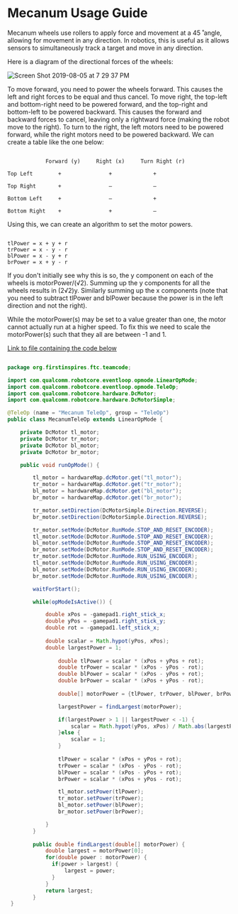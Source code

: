 # Mecanum Usage Guide

Mecanum wheels use rollers to apply force and movement at a 45 ̊ angle, allowing for movement in any direction. In robotics, this is useful as it allows sensors to simultaneously track a target and move in any direction.

Here is a diagram of the directional forces of the wheels:

![Screen Shot 2019-08-05 at 7 29 37 PM](https://user-images.githubusercontent.com/43021436/62506989-9187b900-b7b7-11e9-8a4d-52d96275aae9.png)

  To move forward, you need to power the wheels forward. This causes the left and right forces to be equal and thus cancel. To move right, the top-left and bottom-right need to be powered forward, and the top-right and bottom-left to be powered backward. This causes the forward and backward forces to cancel, leaving only a rightward force (making the robot move to the right). To turn to the right, the left motors need to be powered forward, while the right motors need to be powered backward. We can create a table like the one below:

```

            Forward (y)     Right (x)     Turn Right (r)

Top Left        +               +             +

Top Right       +               –             –

Bottom Left     +               –             +

Bottom Right    +               +             –

```

Using this, we can create an algorithm to set the motor powers.

```

tlPower = x + y + r
trPower = x - y - r
blPower = x - y + r
brPower = x + y - r

```

If you don't initially see why this is so, the y component on each of the wheels is motorPower/(√2). Summing up the y components for all the wheels results in (2√2)y. Similarly summing up the x components (note that you need to subtract tlPower and blPower because the power is in the left direction and not the right).

While the motorPower(s) may be set to a value greater than one, the motor cannot actually run at a higher speed. To fix this we need to scale the motorPower(s) such that they all are between -1 and 1.

[Link to file containing the code below](https://github.com/swang1111/CHSFTCOffSeason-2018-19/blob/master/App/TeamCode/src/main/java/org/firstinspires/ftc/teamcode/MecanumTeleOp.java)

```java

package org.firstinspires.ftc.teamcode;

import com.qualcomm.robotcore.eventloop.opmode.LinearOpMode;
import com.qualcomm.robotcore.eventloop.opmode.TeleOp;
import com.qualcomm.robotcore.hardware.DcMotor;
import com.qualcomm.robotcore.hardware.DcMotorSimple;

@TeleOp (name = "Mecanum TeleOp", group = "TeleOp") 
public class MecanumTeleOp extends LinearOpMode {

    private DcMotor tl_motor;
    private DcMotor tr_motor;
    private DcMotor bl_motor;
    private DcMotor br_motor;

    public void runOpMode() {

        tl_motor = hardwareMap.dcMotor.get("tl_motor");
        tr_motor = hardwareMap.dcMotor.get("tr_motor");
        bl_motor = hardwareMap.dcMotor.get("bl_motor");
        br_motor = hardwareMap.dcMotor.get("br_motor");

        tr_motor.setDirection(DcMotorSimple.Direction.REVERSE);
        br_motor.setDirection(DcMotorSimple.Direction.REVERSE);

        tr_motor.setMode(DcMotor.RunMode.STOP_AND_RESET_ENCODER);
        tl_motor.setMode(DcMotor.RunMode.STOP_AND_RESET_ENCODER);
        bl_motor.setMode(DcMotor.RunMode.STOP_AND_RESET_ENCODER);
        br_motor.setMode(DcMotor.RunMode.STOP_AND_RESET_ENCODER);
        tr_motor.setMode(DcMotor.RunMode.RUN_USING_ENCODER);
        tl_motor.setMode(DcMotor.RunMode.RUN_USING_ENCODER);
        bl_motor.setMode(DcMotor.RunMode.RUN_USING_ENCODER);
        br_motor.setMode(DcMotor.RunMode.RUN_USING_ENCODER);

        waitForStart();

        while(opModeIsActive()) {

            double xPos = -gamepad1.right_stick_x;
            double yPos = -gamepad1.right_stick_y;
            double rot = -gamepad1.left_stick_x;
            
            double scalar = Math.hypot(yPos, xPos);
            double largestPower = 1;
                
                double tlPower = scalar * (xPos + yPos + rot);
                double trPower = scalar * (xPos - yPos - rot);
                double blPower = scalar * (xPos - yPos + rot);
                double brPower = scalar * (xPos + yPos - rot);
                
                double[] motorPower = {tlPower, trPower, blPower, brPower};

                largestPower = findLargest(motorPower);

                if(largestPower > 1 || largestPower < -1) {
                    scalar = Math.hypot(yPos, xPos) / Math.abs(largestPower);
                }else {
                    scalar = 1;
                }
                
                tlPower = scalar * (xPos + yPos + rot);
                trPower = scalar * (xPos - yPos - rot);
                blPower = scalar * (xPos - yPos + rot);
                brPower = scalar * (xPos + yPos - rot);

                tl_motor.setPower(tlPower);
                tr_motor.setPower(trPower);
                bl_motor.setPower(blPower);
                br_motor.setPower(brPower);

            }
        }  
        
        public double findLargest(double[] motorPower) {
            double largest = motorPower[0];
            for(double power : motorPower) {
              if(power > largest) {
                  largest = power;
              }
            }
            return largest;
        }
 }
            
```
